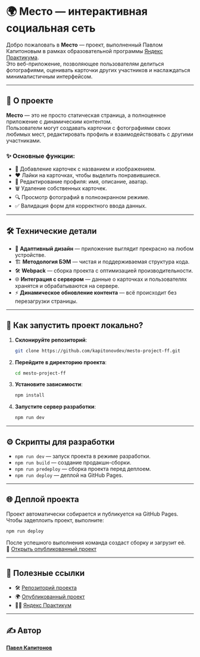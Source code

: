 # 🌍 Место — интерактивная социальная сеть

Добро пожаловать в **Место** — проект, выполненный Павлом Капитоновым в рамках образовательной программы [Яндекс Практикума](https://praktikum.yandex.ru/).  
Это веб-приложение, позволяющее пользователям делиться фотографиями, оценивать карточки других участников и наслаждаться минималистичным интерфейсом.

---

## 🚀 О проекте

**Место** — это не просто статическая страница, а полноценное приложение с динамическим контентом.  
Пользователи могут создавать карточки с фотографиями своих любимых мест, редактировать профиль и взаимодействовать с другими участниками.

### ✨ Основные функции:
- 📸 Добавление карточек с названием и изображением.
- ❤️ Лайки на карточках, чтобы выделить понравившиеся.
- 📝 Редактирование профиля: имя, описание, аватар.
- 🗑️ Удаление собственных карточек.
- 🔍 Просмотр фотографий в полноэкранном режиме.
- ✅ Валидация форм для корректного ввода данных.

---

## 🛠️ Технические детали

- 📱 **Адаптивный дизайн** — приложение выглядит прекрасно на любом устройстве.
- 🏗️ **Методология БЭМ** — чистая и поддерживаемая структура кода.
- 🛠️ **Webpack** — сборка проекта с оптимизацией производительности.
- 🌐 **Интеграция с сервером** — данные о карточках и пользователях хранятся и обрабатываются на сервере.
- ⚡ **Динамическое обновление контента** — всё происходит без перезагрузки страницы.

---

## 🏃 Как запустить проект локально?

1. **Склонируйте репозиторий**:
   ```bash
   git clone https://github.com/kapitonovdev/mesto-project-ff.git
   ```

2. **Перейдите в директорию проекта**:
   ```bash
   cd mesto-project-ff
   ```

3. **Установите зависимости**:
   ```bash
   npm install
   ```

4. **Запустите сервер разработки**:
   ```bash
   npm run dev
   ```


---

## ⚙️ Скрипты для разработки

- `npm run dev` — запуск проекта в режиме разработки.
- `npm run build` — создание продакшн-сборки.
- `npm run predeploy` — сборка проекта перед деплоем.
- `npm run deploy` — деплой на GitHub Pages.

---

## 🌐 Деплой проекта

Проект автоматически собирается и публикуется на GitHub Pages.  
Чтобы задеплоить проект, выполните:

```bash
npm run deploy
```

После успешного выполнения команда создаст сборку и загрузит её.  
🌟 [Открыть опубликованный проект](https://kapitonovdev.github.io/mesto-project-ff/)

---

## 📂 Полезные ссылки

- 🛠️ [Репозиторий проекта](https://github.com/kapitonovdev/mesto-project-ff)
- 🌍 [Опубликованный проект](https://kapitonovdev.github.io/mesto-project-ff)
- 🧑‍💻 [Яндекс Практикум](https://praktikum.yandex.ru/)

---

## ✍️ Автор

[**Павел Капитонов**](https://github.com/kapitonovdev)  